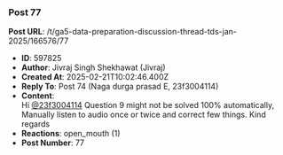 ### Post 77
**Post URL**: /t/ga5-data-preparation-discussion-thread-tds-jan-2025/166576/77
- **ID**: 597825
- **Author**: Jivraj Singh Shekhawat (Jivraj)
- **Created At**: 2025-02-21T10:02:46.400Z
- **Reply To**: Post 74 (Naga durga prasad E, 23f3004114)
- **Content**:  
  Hi <a class="mention" href="/u/23f3004114">@23f3004114</a>
Question 9 might not be solved 100% automatically, Manually listen to audio once or twice and correct few things.
Kind regards
- **Reactions**: open_mouth (1)
- **Post Number**: 77

